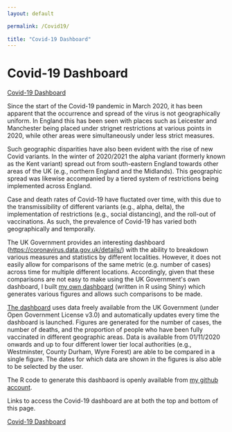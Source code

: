 ```yaml
---
layout: default

permalink: /Covid19/
  
title: "Covid-19 Dashboard"
---
```

  
# Covid-19 Dashboard

[Covid-19 Dashboard](https://benjburgess.shinyapps.io/coviddashboard/)



Since the start of the Covid-19 pandemic in March 2020, it has been apparent that the occurrence and spread of the virus is not geographically uniform. In England this has been seen with places such as Leicester and Manchester being placed under strignet restrictions at various points in 2020, while other areas were simultaneously under less strict measures. 

Such geographic disparities have also been evident with the rise of new Covid variants. In the winter of 2020/2021 the alpha variant (formerly known as the Kent variant) spread out from south-eastern England towards other areas of the UK (e.g., northern England and the Midlands). This geographic spread was likewise accompanied by a tiered system of restrictions being implemented across England.

Case and death rates of Covid-19 have fluctated over time, with this due to the transmissibility of different variants (e.g., alpha, delta), the implementation of restrictions (e.g., social distancing), and the roll-out of vaccinations. As such, the prevalence of Covid-19 has varied both geographically and temporally.

The UK Government provides an interesting dashboard (https://coronavirus.data.gov.uk/details/) with the ability to breakdown various measures and statistics by different localities. However, it does not easily allow for comparisons of the same metric (e.g. number of cases) across time for multiple different locations. Accordingly, given that these comparisons are not easy to make using the UK Government's own dashboard, I built [my own dashboard](https://benjburgess.shinyapps.io/coviddashboard/) (written in R using Shiny) which generates various figures and allows such comparisons to be made.

[The dashboard](https://benjburgess.shinyapps.io/coviddashboard/) uses data freely available from the UK Government (under Open Government License v3.0) and automatically updates every time the dashboard is launched. Figures are generated for the number of cases, the number of deaths, and the proportion of people who have been fully vaccinated in different geographic areas. Data is available from 01/11/2020 onwards and up to four different lower tier local authorities (e.g., Westminster, County Durham, Wyre Forest) are able to be compared in a single figure. The dates for which data are shown in the figures is also able to be selected by the user.

The R code to generate this dashbaord is openly available from [my github account](github.com/benjburgess).

Links to access the Covid-19 dashboard are at both the top and bottom of this page.

[Covid-19 Dashboard](https://benjburgess.shinyapps.io/coviddashboard/)


